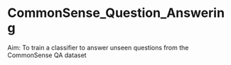 # CommonSense_Question_Answering
Aim: To train a classifier to answer unseen questions from the CommonSense QA dataset
